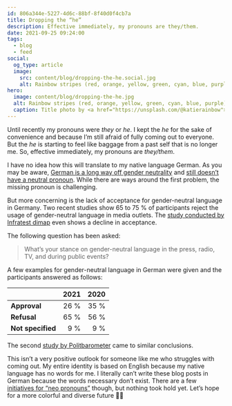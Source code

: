 ```yaml
---
id: 806a344e-5227-4d6c-88bf-8f40d0f4cb7a
title: Dropping the “he”
description: Effective immediately, my pronouns are they/them.
date: 2021-09-25 09:24:00
tags:
  - blog
  - feed
social:
  og_type: article
  image:
    src: content/blog/dropping-the-he.social.jpg
    alt: Rainbow stripes (red, orange, yellow, green, cyan, blue, purple) in the background. Pronouns “they/them” prominently placed black on white in the center.
hero:
  image: content/blog/dropping-the-he.jpg
  alt: Rainbow stripes (red, orange, yellow, green, cyan, blue, purple) in the background. Pronouns “they/them” prominently placed black on white in the center.
  caption: Title photo by <a href="https://unsplash.com/@katierainbow">Katie Rainbow</a> on <a href="https://unsplash.com/photos/90bg59HzXxE">Unsplash</a>.
---
```


Until recently my pronouns were _they_ or _he_. I kept the _he_ for the sake of convenience and because I’m still afraid of fully coming out to everyone. But the _he_ is starting to feel like baggage from a past self that is no longer me. So, effective immediately, my pronouns are _they/them_.

I have no idea how this will translate to my native language German. As you may be aware, [German is a long way off gender neutrality](../german-language-and-gender/) and [still doesn’t have a neutral pronoun](../missing-neutral-pronoun-german/). While there are ways around the first problem, the missing pronoun is challenging.

But more concerning is the lack of acceptance for gender-neutral language in Germany. Two recent studies show 65 to 75 % of participants reject the usage of gender-neutral language in media outlets. The [study conducted by Infratest dimap](https://de.wikipedia.org/wiki/Geschlechtergerechte_Sprache#dimap2021) even shows a decline in acceptance.

The following question has been asked:

> What’s your stance on gender-neutral language in the press, radio, TV, and during public events?

A few examples for gender-neutral language in German were given and the participants answered as follows:

|                   | 2021 | 2020 |
|-------------------|-----:|-----:|
| **Approval**      | 26 % | 35 % |
| **Refusal**       | 65 % | 56 % |
| **Not specified** |  9 % |  9 % |

The second [study by Politbarometer](https://de.wikipedia.org/wiki/Geschlechtergerechte_Sprache#Politbarometer2021) came to similar conclusions.

This isn’t a very positive outlook for someone like me who struggles with coming out. My entire identity is based on English because my native language has no words for me. I literally can’t write these blog posts in German because the words necessary don’t exist. There are a few [initiatives for “neo pronouns”](https://de.wikipedia.org/wiki/Nichtbin%C3%A4re_Geschlechtsidentit%C3%A4t#Empfehlungen_im_Deutschen) though, but nothing took hold yet. Let’s hope for a more colorful and diverse future 🏳️‍🌈
